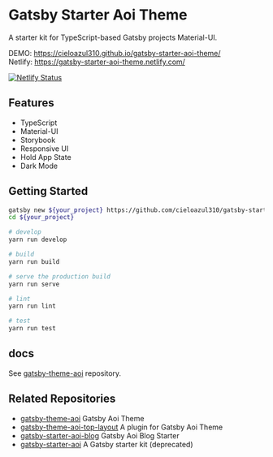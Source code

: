 # Gatsby Starter Aoi Theme

A starter kit for TypeScript-based Gatsby projects Material-UI.

DEMO: <https://cieloazul310.github.io/gatsby-starter-aoi-theme/>  
Netlify: <https://gatsby-starter-aoi-theme.netlify.com/>

[![Netlify Status](https://api.netlify.com/api/v1/badges/4d00980b-7f66-4af3-94c9-170d715f84f4/deploy-status)](https://app.netlify.com/sites/gatsby-starter-aoi-theme/deploys)

## Features

- TypeScript
- Material-UI
- Storybook
- Responsive UI
- Hold App State
- Dark Mode

## Getting Started

```sh
gatsby new ${your_project} https://github.com/cieloazul310/gatsby-starter-aoi-theme
cd ${your_project}

# develop
yarn run develop

# build
yarn run build

# serve the production build
yarn run serve

# lint
yarn run lint

# test
yarn run test
```

## docs

See [gatsby-theme-aoi] repository.

## Related Repositories

- [gatsby-theme-aoi] Gatsby Aoi Theme
- [gatsby-theme-aoi-top-layout] A plugin for Gatsby Aoi Theme
- [gatsby-starter-aoi-blog] Gatsby Aoi Blog Starter
- [gatsby-starter-aoi] A Gatsby starter kit (deprecated)

[gatsby]: https://www.gatsbyjs.org/ 'Gatsby'
[gatsby-theme-aoi]: https://github.com/cieloazul310/gatsby-theme-aoi/ 'Gatsby Theme Aoi'
[gatsby-theme-aoi-top-layout]: https://github.com/cieloazul310/gatsby-theme-aoi-top-layout/ 'Gatsby Theme Aoi Top Layout'
[gatsby-starter-aoi-theme]: https://github.com/cieloazul310/gatsby-theme-aoi/ 'Gatsby Starter Aoi Theme'
[gatsby-starter-aoi]: https://github.com/cieloazul310/gatsby-starter-aoi/ 'Gatsby Starter Aoi'
[gatsby-starter-aoi-blog]: https://github.com/cieloazul310/gatsby-starter-aoi-blog/ 'Gatsby Starter Aoi Blog'
